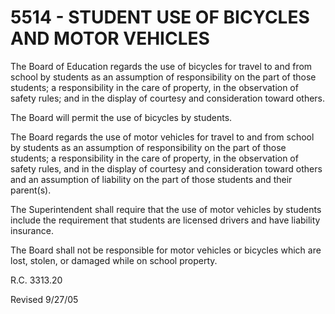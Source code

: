 5514 - STUDENT USE OF BICYCLES AND MOTOR VEHICLES
=================================================

The Board of Education regards the use of bicycles for travel to and
from school by students as an assumption of responsibility on the part
of those students; a responsibility in the care of property, in the
observation of safety rules; and in the display of courtesy and
consideration toward others.

The Board will permit the use of bicycles by students.

The Board regards the use of motor vehicles for travel to and from
school by students as an assumption of responsibility on the part of
those students; a responsibility in the care of property, in the
observation of safety rules, and in the display of courtesy and
consideration toward others and an assumption of liability on the part
of those students and their parent(s).

The Superintendent shall require that the use of motor vehicles by
students include the requirement that students are licensed drivers and
have liability insurance.

The Board shall not be responsible for motor vehicles or bicycles which
are lost, stolen, or damaged while on school property.

R.C. 3313.20

Revised 9/27/05
